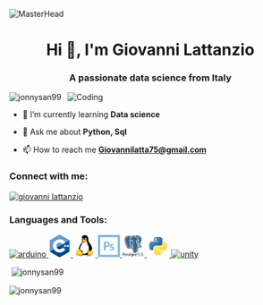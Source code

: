![MasterHead](https://static.vecteezy.com/system/resources/previews/009/903/924/non_2x/data-science-banner-concept-has-7-steps-to-analyze-such-as-big-data-classification-analyze-statistics-solving-decision-and-knowledge-to-to-extract-knowledge-from-structured-and-unstructured-data-vector.jpg)
<h1 align="center">Hi 👋, I'm Giovanni Lattanzio</h1>
<h3 align="center">A passionate data science from Italy</h3>
<img align="right" alt="Coding" width="400" src="https://media.tenor.com/GfSX-u7VGM4AAAAC/coding.gif">

<p align="left"> <img src="https://komarev.com/ghpvc/?username=jonnysan99&label=Profile%20views&color=0e75b6&style=flat" alt="jonnysan99" /> </p>

- 🌱 I’m currently learning **Data science**

- 💬 Ask me about **Python, Sql**

- 📫 How to reach me **Giovannilatta75@gmail.com**

<h3 align="left">Connect with me:</h3>
<p align="left">
<a href="https://linkedin.com/in/giovanni lattanzio" target="blank"><img align="center" src="https://raw.githubusercontent.com/rahuldkjain/github-profile-readme-generator/master/src/images/icons/Social/linked-in-alt.svg" alt="giovanni lattanzio" height="30" width="40" /></a>
</p>

<h3 align="left">Languages and Tools:</h3>
<p align="left"> <a href="https://www.arduino.cc/" target="_blank" rel="noreferrer"> <img src="https://cdn.worldvectorlogo.com/logos/arduino-1.svg" alt="arduino" width="40" height="40"/> </a> <a href="https://www.w3schools.com/cpp/" target="_blank" rel="noreferrer"> <img src="https://raw.githubusercontent.com/devicons/devicon/master/icons/cplusplus/cplusplus-original.svg" alt="cplusplus" width="40" height="40"/> </a> <a href="https://www.linux.org/" target="_blank" rel="noreferrer"> <img src="https://raw.githubusercontent.com/devicons/devicon/master/icons/linux/linux-original.svg" alt="linux" width="40" height="40"/> </a> <a href="https://www.photoshop.com/en" target="_blank" rel="noreferrer"> <img src="https://raw.githubusercontent.com/devicons/devicon/master/icons/photoshop/photoshop-line.svg" alt="photoshop" width="40" height="40"/> </a> <a href="https://www.postgresql.org" target="_blank" rel="noreferrer"> <img src="https://raw.githubusercontent.com/devicons/devicon/master/icons/postgresql/postgresql-original-wordmark.svg" alt="postgresql" width="40" height="40"/> </a> <a href="https://www.python.org" target="_blank" rel="noreferrer"> <img src="https://raw.githubusercontent.com/devicons/devicon/master/icons/python/python-original.svg" alt="python" width="40" height="40"/> </a> <a href="https://unity.com/" target="_blank" rel="noreferrer"> <img src="https://www.vectorlogo.zone/logos/unity3d/unity3d-icon.svg" alt="unity" width="40" height="40"/> </a> </p>



<p>&nbsp;<img align="center" src="https://github-readme-stats.vercel.app/api?username=jonnysan99&show_icons=true&locale=en" alt="jonnysan99" /></p>

<p><img align="center" src="https://github-readme-streak-stats.herokuapp.com/?user=jonnysan99&" alt="jonnysan99" /></p>


